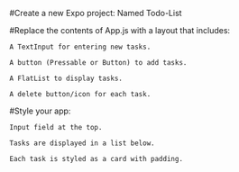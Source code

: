 #Create a new Expo project: Named Todo-List

#Replace the contents of App.js with a layout that includes:

    A TextInput for entering new tasks.

    A button (Pressable or Button) to add tasks.

    A FlatList to display tasks.

    A delete button/icon for each task.

#Style your app:

    Input field at the top.

    Tasks are displayed in a list below.

    Each task is styled as a card with padding.
